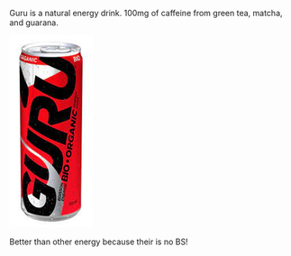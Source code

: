 Guru is a natural energy drink. 100mg of caffeine from green tea, matcha, and guarana.

![GURU](GURU.jpeg)



Better than other energy because their is no BS!
